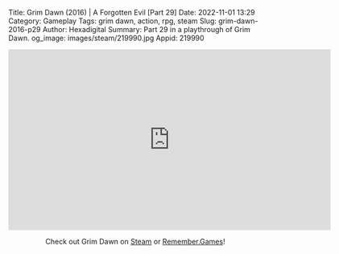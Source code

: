 Title: Grim Dawn (2016) | A Forgotten Evil [Part 29]
Date: 2022-11-01 13:29
Category: Gameplay
Tags: grim dawn, action, rpg, steam
Slug: grim-dawn-2016-p29
Author: Hexadigital
Summary: Part 29 in a playthrough of Grim Dawn.
og_image: images/steam/219990.jpg
Appid: 219990

<center><iframe src="https://www.youtube.com/embed/uD7zRK_NO0I?feature=oembed" allow="accelerometer; autoplay; encrypted-media; gyroscope; picture-in-picture" width="640" height="360" frameborder="0"></iframe>

Check out Grim Dawn on [Steam](https://store.steampowered.com/app/219990/?curator_clanid=34633900) or [Remember.Games](https://remember.games/game/178/)!</center>